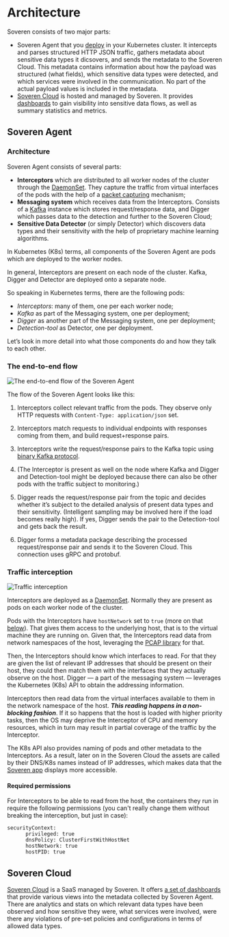 # Architecture

Soveren consists of two major parts:

* Soveren Agent that you [deploy](../../getting-started/quick-start/) in your Kubernetes cluster. It intercepts and parses structured HTTP JSON traffic, gathers metadata about sensitive data types it dicsovers, and sends the metadata to the Soveren Cloud. This metadata contains information about how the payload was structured (what fields), which sensitive data types were detected, and which services were involved in the communication. No part of the actual payload values is included in the metadata.
* [Soveren Cloud](https://app.soveren.io/) is hosted and managed by Soveren. It provides [dashboards](../../user-guide/overview/) to gain visibility into sensitive data flows, as well as summary statistics and metrics.

## Soveren Agent

### Architecture

Soveren Agent consists of several parts:

* **Interceptors** which are distributed to all worker nodes of the cluster through the [DaemonSet](https://kubernetes.io/docs/concepts/workloads/controllers/daemonset/). They capture the traffic from virtual interfaces of the pods with the help of a [packet capturing](https://www.tcpdump.org/) mechanism;
* **Messaging system** which receives data from the Interceptors. Consists of a [Kafka](https://kafka.apache.org/) instance which stores request/response data, and Digger which passes data to the detection and further to the Soveren Cloud;
* **Sensitive Data Detector** (or simply Detector) which discovers data types and their sensitivity with the help of proprietary machine learning algorithms.

In Kubernetes (K8s) terms, all components of the Soveren Agent are pods which are deployed to the worker nodes.

In general, Interceptors are present on each node of the cluster. Kafka, Digger and Detector are deployed onto a separate node.

So speaking in Kubernetes terms, there are the following pods:

* _Interceptors_: many of them, one per each worker node;
* _Kafka_ as part of the Messaging system, one per deployment;
* _Digger_ as another part of the Messaging system, one per deployment;
* _Detection-tool_ as Detector, one per deployment.

Let’s look in more detail into what those components do and how they talk to each other.

### The end-to-end flow

![The end-to-end flow of the Soveren Agent](../../img/getting-started/architecture-02.png "The end-to-end flow of the Soveren Agent")

The flow of the Soveren Agent looks like this:

1. Interceptors collect relevant traffic from the pods. They observe only HTTP requests with `Content-Type: application/json` set.

2. Interceptors match requests to individual endpoints with responses coming from them, and build request+response pairs.

3. Interceptors write the request/response pairs to the Kafka topic using [binary Kafka protocol](https://kafka.apache.org/protocol.html).

4. (The Interceptor is present as well on the node where Kafka and Digger and Detection-tool might be deployed because there can also be other pods with the traffic subject to monitoring.)

5. Digger reads the request/response pair from the topic and decides whether it’s subject to the detailed analysis of present data types and their sensitivity. (Intelligent sampling may be involved here if the load becomes really high). If yes, Digger sends the pair to the Detection-tool and gets back the result.

6. Digger forms a metadata package describing the processed request/response pair and sends it to the Soveren Cloud. This connection uses gRPC and protobuf.

### Traffic interception

![Traffic interception](../../img/getting-started/architecture-01.png "Traffic interception")

Interceptors are deployed as a [DaemonSet](https://kubernetes.io/docs/concepts/workloads/controllers/daemonset/). Normally they are present as pods on each worker node of the cluster.

Pods with the Interceptors have `hostNetwork` set to `true` (more on that [below](#permissions-required-by-the-interceptors)). That gives them access to the underlying host, that is to the virtual machine they are running on. Given that, the Interceptors read data from network namespaces of the host, leveraging the [PCAP library](https://www.tcpdump.org/) for that.

Then, the Interceptors should know which interfaces to read. For that they are given the list of relevant IP addresses that should be present on their host, they could then match them with the interfaces that they actually observe on the host. Digger — a part of the messaging system — leverages the Kubernetes (K8s) API to obtain the addressing information.

Interceptors then read data from the virtual interfaces available to them in the network namespace of the host. _**This reading happens in a non-blocking fashion**_. If it so happens that the host is loaded with higher priority tasks, then the OS may deprive the Interceptor of CPU and memory resources, which in turn may result in partial coverage of the traffic by the Interceptor.

The K8s API also provides naming of pods and other metadata to the Interceptors. As a result, later on in the Soveren Cloud the assets are called by their DNS/K8s names instead of IP addresses, which makes data that the [Soveren app](https://app.soveren.io/) displays more accessible.

#### Required permissions

For Interceptors to be able to read from the host, the containers they run in require the following permissions (you can't really change them without breaking the interception, but just in case):

```shell
securityContext:
      privileged: true
      dnsPolicy: ClusterFirstWithHostNet
      hostNetwork: true
      hostPID: true
```

## Soveren Cloud

[Soveren Cloud](https://app.soveren.io/) is a SaaS managed by Soveren. It offers [a set of dashboards](../../user-guide/overview/) that provide various views into the metadata collected by Soveren Agent. There are analytics and stats on which relevant data types have been observed and how sensitive they were, what services were involved, were there any violations of pre-set policies and configurations in terms of allowed data types.
